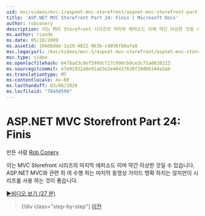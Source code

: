 ```yaml
---
uid: mvc/videos/mvc-1/aspnet-mvc-storefront/aspnet-mvc-storefront-part-24-finis
title: 'ASP.NET MVC Storefront Part 24: Finis | Microsoft Docs'
author: robconery
description: 이는 MVC Storefront 시리즈의 마지막 에피소드 이며 약간 이상한 것일 수 있습니다. ASP.NET와 관련 하 여 수행 하는 마지막 동영상 가이드 명확 하지 않습니다.
ms.author: riande
ms.date: 05/28/2009
ms.assetid: 160d6dde-1a19-4822-963b-cd936fb8afa0
msc.legacyurl: /mvc/videos/mvc-1/aspnet-mvc-storefront/aspnet-mvc-storefront-part-24-finis
msc.type: video
ms.openlocfilehash: 6478ad3c8ef599dcf17c998cb0ce3c71a0039223
ms.sourcegitcommit: e7e91932a6e91a63e2e46417626f39d6b244a3ab
ms.translationtype: MT
ms.contentlocale: ko-KR
ms.lasthandoff: 03/06/2020
ms.locfileid: "78450599"
---
```

# <a name="aspnet-mvc-storefront-part-24-finis"></a>ASP.NET MVC Storefront Part 24: Finis

만든 사람 [Rob Conery](https://github.com/robconery)

이는 MVC Storefront 시리즈의 마지막 에피소드 이며 약간 이상한 것일 수 있습니다. ASP.NET MVC와 관련 하 여 수행 하는 마지막 동영상 가이드 명확 하지는 않지만이 시리즈를 사용 하는 것이 좋습니다.

[&#9654;비디오 보기 (27 분)](https://channel9.msdn.com/Blogs/ASP-NET-Site-Videos/aspnet-mvc-storefront-part-24-finis)

> [!div class="step-by-step"]
> [이전](aspnet-mvc-storefront-part-23-getting-started-with-domain-driven-design.md)
